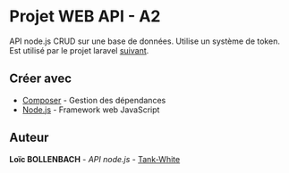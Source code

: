 # Projet WEB API - A2

API node.js CRUD sur une base de données. Utilise un système de token.
Est utilisé par le projet laravel [suivant](https://github.com/Poulpynateur/A2-ProjetWeb).

## Créer avec

* [Composer](https://getcomposer.org/) - Gestion des dépendances
* [Node.js](https://nodejs.org/en/) - Framework web JavaScript

## Auteur

**Loïc BOLLENBACH** - *API node.js* - [Tank-White](https://github.com/Tank-White)

